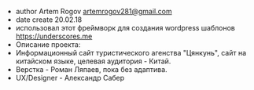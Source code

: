 * author Artem Rogov <artemrogov281@gmail.com>
* date create 20.02.18
* использовал этот фреймворк для создания wordpress шаблонов https://underscores.me
* Описание проекта:
* Информационный сайт туристического агенства "Цянкунь", сайт на китайском языке, целевая аудитория - Китай.
* Верстка - Роман Ляпаев, пока без адаптива.
* UX/Designer - Александр Сабер
